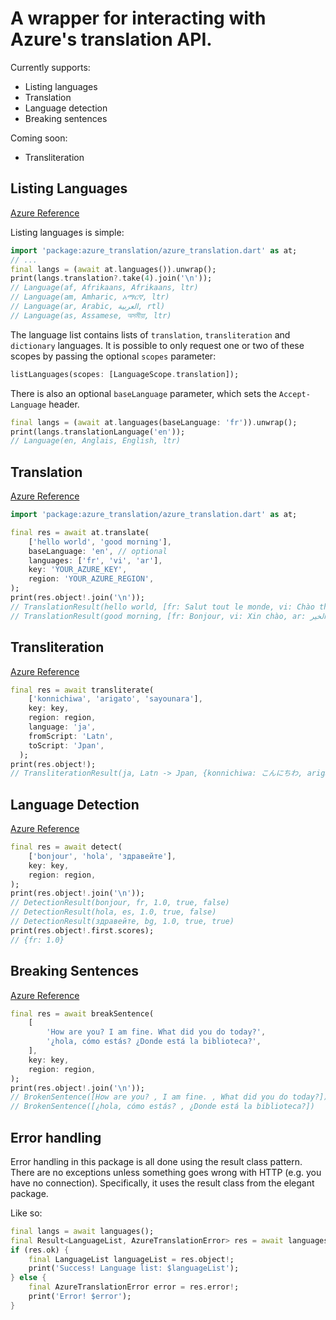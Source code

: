 # A wrapper for interacting with Azure's translation API.

Currently supports:
* Listing languages
* Translation
* Language detection
* Breaking sentences

Coming soon:
* Transliteration

## Listing Languages
[Azure Reference](https://learn.microsoft.com/en-us/azure/ai-services/translator/reference/v3-0-languages)  

Listing languages is simple:
```dart
import 'package:azure_translation/azure_translation.dart' as at;
// ...
final langs = (await at.languages()).unwrap();
print(langs.translation?.take(4).join('\n'));
// Language(af, Afrikaans, Afrikaans, ltr)
// Language(am, Amharic, አማርኛ, ltr)
// Language(ar, Arabic, العربية, rtl)
// Language(as, Assamese, অসমীয়া, ltr)
```

The language list contains lists of `translation`, `transliteration` and `dictionary` languages.
It is possible to only request one or two of these scopes by passing the optional `scopes` parameter:
```dart
listLanguages(scopes: [LanguageScope.translation]);
```

There is also an optional `baseLanguage` parameter, which sets the `Accept-Language` header.

```dart
final langs = (await at.languages(baseLanguage: 'fr')).unwrap();
print(langs.translationLanguage('en'));
// Language(en, Anglais, English, ltr)
```

## Translation
[Azure Reference](https://learn.microsoft.com/en-us/azure/ai-services/translator/reference/v3-0-translate)  

```dart
import 'package:azure_translation/azure_translation.dart' as at;

final res = await at.translate(
    ['hello world', 'good morning'],
    baseLanguage: 'en', // optional
    languages: ['fr', 'vi', 'ar'],
    key: 'YOUR_AZURE_KEY',
    region: 'YOUR_AZURE_REGION',
);
print(res.object!.join('\n'));
// TranslationResult(hello world, [fr: Salut tout le monde, vi: Chào thế giới, ar: مرحبا بالعالم])
// TranslationResult(good morning, [fr: Bonjour, vi: Xin chào, ar: صباح الخير])
```

## Transliteration
[Azure Reference](https://learn.microsoft.com/en-us/azure/ai-services/translator/reference/v3-0-transliterate)

```dart
final res = await transliterate(
    ['konnichiwa', 'arigato', 'sayounara'],
    key: key,
    region: region,
    language: 'ja',
    fromScript: 'Latn',
    toScript: 'Jpan',
  );
print(res.object!);
// TransliterationResult(ja, Latn -> Jpan, {konnichiwa: こんにちわ, arigato: ありがと, sayounara: さようなら})TransliterationResult(ja, Latn -> Jpan, {konnichiwa: こんにちわ, arigato: ありがと, sayounara: さようなら})
```

## Language Detection
[Azure Reference](https://learn.microsoft.com/en-us/azure/ai-services/translator/reference/v3-0-detect)  

```dart
final res = await detect(
    ['bonjour', 'hola', 'здравейте'],
    key: key,
    region: region,
);
print(res.object!.join('\n'));
// DetectionResult(bonjour, fr, 1.0, true, false)
// DetectionResult(hola, es, 1.0, true, false)
// DetectionResult(здравейте, bg, 1.0, true, true)
print(res.object!.first.scores);
// {fr: 1.0}
```

## Breaking Sentences
[Azure Reference](https://learn.microsoft.com/en-us/azure/ai-services/translator/reference/v3-0-break-sentence)  

```dart
final res = await breakSentence(
    [
        'How are you? I am fine. What did you do today?',
        '¿hola, cómo estás? ¿Donde está la biblioteca?',
    ],
    key: key,
    region: region,
);
print(res.object!.join('\n'));
// BrokenSentence([How are you? , I am fine. , What did you do today?])
// BrokenSentence([¿hola, cómo estás? , ¿Donde está la biblioteca?])
``````


## Error handling
Error handling in this package is all done using the result class pattern. There are no exceptions unless something goes wrong with HTTP (e.g. you have no connection). Specifically, it uses the result class from the elegant package.

Like so:
```dart
final langs = await languages();
final Result<LanguageList, AzureTranslationError> res = await languages();
if (res.ok) {
    final LanguageList languageList = res.object!;
    print('Success! Language list: $languageList');
} else {
    final AzureTranslationError error = res.error!;
    print('Error! $error');
}
```